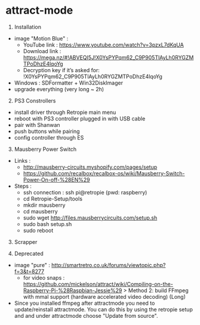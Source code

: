 # attract-mode

1. Installation
  * image "Motion Blue" :
    * YouTube link : https://www.youtube.com/watch?v=3pzxL7dKqUA
    * Download link : https://mega.nz/#!ABVEQI5J!X0YsPYPqm62_C9P905TlAyLh0RYGZMTPoDhzE4lqoYg
    * Decryption key if it’s asked for: !X0YsPYPqm62_C9P905TlAyLh0RYGZMTPoDhzE4lqoYg
  * Windows : SDFormatter + Win32DiskImager
  * upgrade everything (very long ~ 2h)

2. PS3 Constrollers
  * install driver through Retropie main menu
  * reboot with PS3 controller plugged in with USB cable
  * pair with Shanwan
  * push buttons while pairing
  * config controller through ES

3. Mausberry Power Switch
  * Links :
    * http://mausberry-circuits.myshopify.com/pages/setup
    * https://github.com/recalbox/recalbox-os/wiki/Mausberry-Switch-Power-On-off-%28EN%29
  * Steps : 
    * ssh connection : ssh pi@retropie (pwd: raspberry)
    * cd Retropie-Setup/tools
    * mkdir mausberry
    * cd mausberry
    * sudo wget http://files.mausberrycircuits.com/setup.sh
    * sudo bash setup.sh
    * sudo reboot

3. Scrapper


0. Deprecated
  * image "pure" : http://smartretro.co.uk/forums/viewtopic.php?f=3&t=8277
    * for video snaps : https://github.com/mickelson/attract/wiki/Compiling-on-the-Raspberry-Pi-%28Raspbian-Jessie%29 > Method 2: build FFmpeg with mmal support (hardware accelerated video decoding) (Long)
  * Since you installed ffmpeg after attractmode you need to update/reinstall attractmode. You can do this by using the retropie setup and and under attractmode choose "Update from source".
